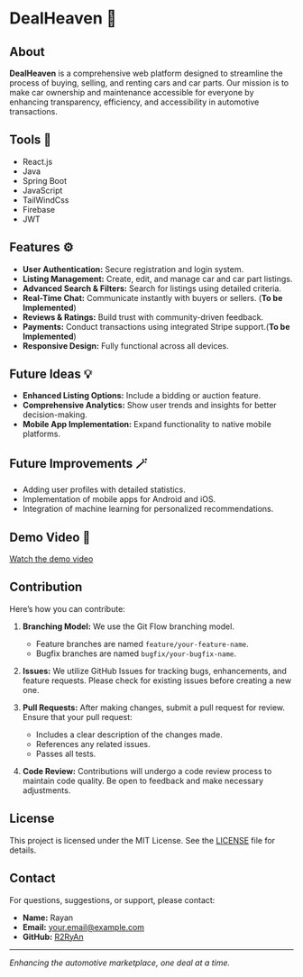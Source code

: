 # DealHeaven 🚗
## About

**DealHeaven** is a comprehensive web platform designed to streamline the process of buying, selling, and renting cars and car parts. Our mission is to make car ownership and maintenance accessible for everyone by enhancing transparency, efficiency, and accessibility in automotive transactions.

## Tools 🔨
* React.js
* Java
* Spring Boot
* JavaScript
* TailWindCss
* Firebase
* JWT




## Features ⚙️
- **User Authentication:** Secure registration and login system.
- **Listing Management:** Create, edit, and manage car and car part listings.
- **Advanced Search & Filters:** Search for listings using detailed criteria.
- **Real-Time Chat:** Communicate instantly with buyers or sellers. (**To be Implemented**)
- **Reviews & Ratings:** Build trust with community-driven feedback.
- **Payments:** Conduct transactions using integrated Stripe support.(**To be Implemented**)
- **Responsive Design:** Fully functional across all devices.

## Future Ideas 💡
- **Enhanced Listing Options:** Include a bidding or auction feature.
- **Comprehensive Analytics:** Show user trends and insights for better decision-making.
- **Mobile App Implementation:** Expand functionality to native mobile platforms.


## Future Improvements 🪄
* Adding user profiles with detailed statistics.
* Implementation of mobile apps for Android and iOS.
* Integration of machine learning for personalized recommendations.

## Demo Video 🎥

[Watch the demo video](Docs/Sprint3/Sprint-3-demo.mp4)
## Contribution
Here’s how you can contribute:

1. **Branching Model:** We use the Git Flow branching model.
   - Feature branches are named `feature/your-feature-name`.
   - Bugfix branches are named `bugfix/your-bugfix-name`.

2. **Issues:** We utilize GitHub Issues for tracking bugs, enhancements, and feature requests. Please check for existing issues before creating a new one.

3. **Pull Requests:** After making changes, submit a pull request for review. Ensure that your pull request:
   - Includes a clear description of the changes made.
   - References any related issues.
   - Passes all tests.

4. **Code Review:** Contributions will undergo a code review process to maintain code quality. Be open to feedback and make necessary adjustments.

## License
This project is licensed under the MIT License. See the [LICENSE](LICENSE) file for details.

## Contact
For questions, suggestions, or support, please contact:

- **Name:** Rayan
- **Email:** [your.email@example.com](mailto:your.email@example.com)
- **GitHub:** [R2RyAn](https://github.com/R2RyAn)

---
*Enhancing the automotive marketplace, one deal at a time.*
